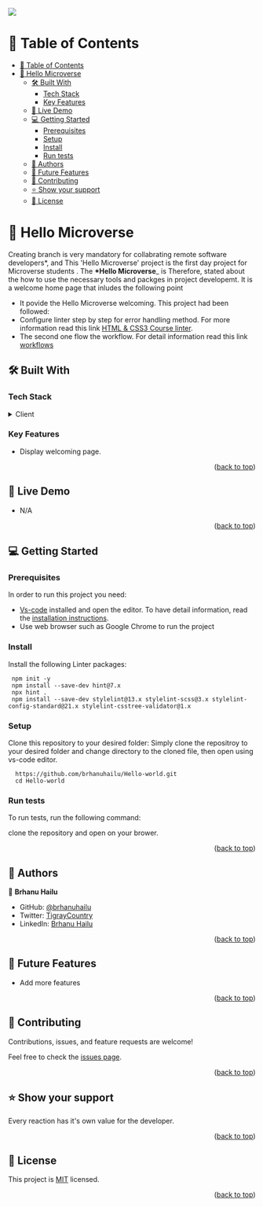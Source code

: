 ![](https://img.shields.io/badge/Microverse-blueviolet)
<a name="readme-top"></a>

# 📗 Table of Contents

- [📗 Table of Contents](#-table-of-contents)
- [📖 Hello Microverse ](#-Hello-Microverse-)
  - [🛠 Built With ](#-built-with-)
    - [Tech Stack ](#tech-stack-)
    - [Key Features ](#key-features-)
  - [🚀 Live Demo ](#-live-demo-)
  - [💻 Getting Started ](#-getting-started-)
    - [Prerequisites](#prerequisites)
    - [Setup](#setup)
    - [Install](#install)
    - [Run tests](#run-tests)
  - [👥 Authors ](#-authors-)
  - [🔭 Future Features ](#-future-features-)
  - [🤝 Contributing ](#-contributing-)
  - [⭐️ Show your support ](#️-show-your-support-)
  - [📝 License ](#-license-)

<!-- PROJECT DESCRIPTION -->

# 📖 Hello Microverse <a name="about-the-project"></a>

Creating branch is very mandatory for collabrating remote software developers\*, and This 'Hello Microverse' project is the first day project for Microverse students . The **\*Hello Microverse**\_  is Therefore, stated about the how to use the necessary tools and packges in project developemt. It is a welcome home page that inludes the following point

- It povide the Hello Microverse welcoming.
This project had been followed:
- Configure linter step by step for error handling method. For more information read this link [HTML & CSS3 Course linter](https://github.com/microverseinc/linters-config/tree/master/html-css).
- The second one flow the workflow. For detail information read this link [workflows](https://github.com/microverseinc/curriculum-transversal-skills/blob/main/git-github/articles/github_flow.md)

## 🛠 Built With <a name="built-with"></a>

### Tech Stack <a name="tech-stack"></a>

<details>
  <summary>Client</summary>
  <ul> 
    <li><a href="https://github.com/microverseinc/linters-config/tree/master/html-css">Linters</a></li>
    <li><a href="https://github.com/brhanuhailu/Hello-world/blob/main/index.html">HTML</a></li>
    <li><a href="https://github.com/brhanuhailu/Hello-world/blob/main/style.css">CSS</a></li>

  </ul>
</details>

<!-- Features -->

### Key Features <a name="key-features"></a>

- Display welcoming page.

<p align="right">(<a href="#readme-top">back to top</a>)</p>

## 🚀 Live Demo <a name="live-demo"></a>

- N/A

<p align="right">(<a href="#readme-top">back to top</a>)</p>

<!-- GETTING STARTED -->

## 💻 Getting Started <a name="getting-started"></a>

### Prerequisites

In order to run this project you need:

- [Vs-code](https://code.visualstudio.com/download) installed and open the editor. To have detail information, read the [installation instructions](https://code.visualstudio.com/).
- Use web browser such as Google Chrome  to run the project
### Install

Install the following Linter packages:


```
 npm init -y
 npm install --save-dev hint@7.x
 npx hint .
 npm install --save-dev stylelint@13.x stylelint-scss@3.x stylelint-config-standard@21.x stylelint-csstree-validator@1.x
```
### Setup

Clone this repository to your desired folder:
Simply clone the repositroy to your desired folder and change directory to the cloned file, then open using vs-code editor.

```
  https://github.com/brhanuhailu/Hello-world.git
  cd Hello-world
```


### Run tests

To run tests, run the following command:

clone the repository and open on your brower.

<p align="right">(<a href="#readme-top">back to top</a>)</p>

<!-- AUTHORS -->

## 👥 Authors <a name="authors"></a>

👤 **Brhanu Hailu**

- GitHub: [@brhanuhailu](https://github.com/brhanuhailu)
- Twitter: [TigrayCountry](https://twitter.com/@TigrayGenocide)
- LinkedIn: [Brhanu Hailu](https://www.linkedin.com/in/brhanu-hailu-85578a246/)

<p align="right">(<a href="#readme-top">back to top</a>)</p>

<!-- FUTURE FEATURES -->

## 🔭 Future Features <a name="future-features"></a>

- Add more features

<p align="right">(<a href="#readme-top">back to top</a>)</p>

<!-- CONTRIBUTING -->

## 🤝 Contributing <a name="contributing"></a>

Contributions, issues, and feature requests are welcome!

Feel free to check the [issues page](https://github.com/brhanuhailu/Hello-world/issues).

<p align="right">(<a href="#readme-top">back to top</a>)</p>

<!-- SUPPORT -->

## ⭐️ Show your support <a name="support"></a>

Every reaction has it's own value for the developer.

<p align="right">(<a href="#readme-top">back to top</a>)</p>

<!-- LICENSE -->

## 📝 License <a name="license"></a>

This project is [MIT](./LICENSE) licensed.

<p align="right">(<a href="#readme-top">back to top</a>)</p>

